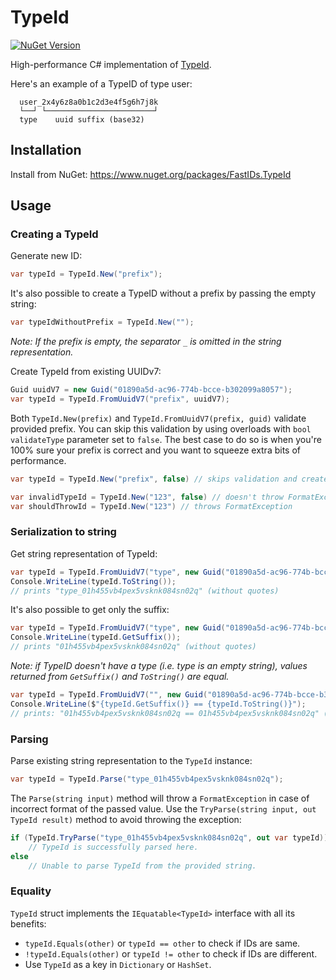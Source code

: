 # TypeId

[![NuGet Version](https://img.shields.io/nuget/v/FastIDs.TypeId)](https://www.nuget.org/packages/FastIDs.TypeId)

High-performance C# implementation of [TypeId](https://github.com/jetpack-io/typeid/).

Here's an example of a TypeID of type user:
```
  user_2x4y6z8a0b1c2d3e4f5g6h7j8k
  └──┘ └────────────────────────┘
  type    uuid suffix (base32)
```

## Installation

Install from NuGet: https://www.nuget.org/packages/FastIDs.TypeId

## Usage

### Creating a TypeId

Generate new ID:
```csharp
var typeId = TypeId.New("prefix");
```

It's also possible to create a TypeID without a prefix by passing the empty string:
```csharp
var typeIdWithoutPrefix = TypeId.New("");
```
*Note: If the prefix is empty, the separator `_` is omitted in the string representation.*

Create TypeId from existing UUIDv7:
```csharp
Guid uuidV7 = new Guid("01890a5d-ac96-774b-bcce-b302099a8057");
var typeId = TypeId.FromUuidV7("prefix", uuidV7);
```

Both `TypeId.New(prefix)` and `TypeId.FromUuidV7(prefix, guid)` validate provided prefix. 
You can skip this validation by using overloads with `bool validateType` parameter set to `false`.
The best case to do so is when you're 100% sure your prefix is correct and you want to squeeze extra bits of performance.
```csharp
var typeId = TypeId.New("prefix", false) // skips validation and creates a valid TypeId instance.

var invalidTypeId = TypeId.New("123", false) // doesn't throw FormatException despite invalid type provided
var shouldThrowId = TypeId.New("123") // throws FormatException
```

### Serialization to string

Get string representation of TypeId:
```csharp
var typeId = TypeId.FromUuidV7("type", new Guid("01890a5d-ac96-774b-bcce-b302099a8057"));
Console.WriteLine(typeId.ToString());
// prints "type_01h455vb4pex5vsknk084sn02q" (without quotes)
```

It's also possible to get only the suffix:
```csharp
var typeId = TypeId.FromUuidV7("type", new Guid("01890a5d-ac96-774b-bcce-b302099a8057"));
Console.WriteLine(typeId.GetSuffix());
// prints "01h455vb4pex5vsknk084sn02q" (without quotes)
```

*Note: if TypeID doesn't have a type (i.e. type is an empty string), values returned from `GetSuffix()` and `ToString()` are equal.*
```csharp
var typeId = TypeId.FromUuidV7("", new Guid("01890a5d-ac96-774b-bcce-b302099a8057"));
Console.WriteLine($"{typeId.GetSuffix()} == {typeId.ToString()}");
// prints: "01h455vb4pex5vsknk084sn02q == 01h455vb4pex5vsknk084sn02q" (without quotes)
```

### Parsing
Parse existing string representation to the `TypeId` instance:
```csharp
var typeId = TypeId.Parse("type_01h455vb4pex5vsknk084sn02q");
```

The `Parse(string input)` method will throw a `FormatException` in case of incorrect format of the passed value. Use the `TryParse(string input, out TypeId result)` method to avoid throwing the exception:
```csharp
if (TypeId.TryParse("type_01h455vb4pex5vsknk084sn02q", out var typeId))
    // TypeId is successfully parsed here.
else
    // Unable to parse TypeId from the provided string.
```

### Equality

`TypeId` struct implements the `IEquatable<TypeId>` interface with all its benefits:
* `typeId.Equals(other)` or `typeId == other` to check if IDs are same.
* `!typeId.Equals(other)` or `typeId != other` to check if IDs are different.
* Use `TypeId` as a key in `Dictionary` or `HashSet`. 

